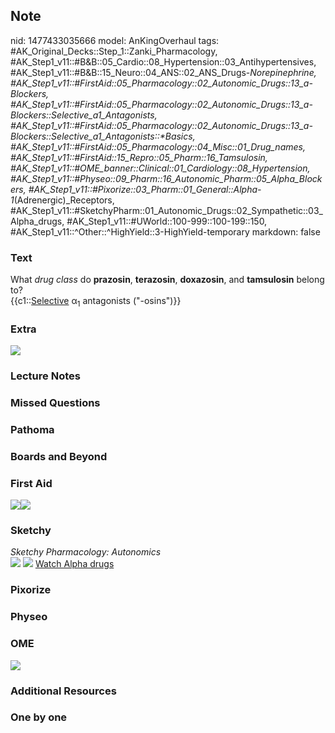 ## Note
nid: 1477433035666
model: AnKingOverhaul
tags: #AK_Original_Decks::Step_1::Zanki_Pharmacology, #AK_Step1_v11::#B&B::05_Cardio::08_Hypertension::03_Antihypertensives, #AK_Step1_v11::#B&B::15_Neuro::04_ANS::02_ANS_Drugs-_Norepinephrine, #AK_Step1_v11::#FirstAid::05_Pharmacology::02_Autonomic_Drugs::13_a-Blockers, #AK_Step1_v11::#FirstAid::05_Pharmacology::02_Autonomic_Drugs::13_a-Blockers::Selective_a1_Antagonists, #AK_Step1_v11::#FirstAid::05_Pharmacology::02_Autonomic_Drugs::13_a-Blockers::Selective_a1_Antagonists::*Basics, #AK_Step1_v11::#FirstAid::05_Pharmacology::04_Misc::01_Drug_names, #AK_Step1_v11::#FirstAid::15_Repro::05_Pharm::16_Tamsulosin, #AK_Step1_v11::#OME_banner::Clinical::01_Cardiology::08_Hypertension, #AK_Step1_v11::#Physeo::09_Pharm::16_Autonomic_Pharm::05_Alpha_Blockers, #AK_Step1_v11::#Pixorize::03_Pharm::01_General::Alpha-1_(Adrenergic)_Receptors, #AK_Step1_v11::#SketchyPharm::01_Autonomic_Drugs::02_Sympathetic::03_Alpha_drugs, #AK_Step1_v11::#UWorld::100-999::100-199::150, #AK_Step1_v11::^Other::^HighYield::3-HighYield-temporary
markdown: false

### Text
<div>
  What <i>drug class</i> do <b>prazosin</b>, <b>terazosin</b>,
  <b>doxazosin</b>, and <b>tamsulosin</b> belong to?
</div>
<div>
  {{c1::<u>Selective</u> α<sub>1</sub> antagonists ("-osins")}}
</div>

### Extra
<img src="paste-15784004813290.jpg">

### Lecture Notes


### Missed Questions


### Pathoma


### Boards and Beyond


### First Aid
<img src="paste-610731464589315.jpg"><img src=
"paste-608730009829379.jpg">

### Sketchy
<div>
  <i>Sketchy Pharmacology: Autonomics</i>
</div><img src=
"Screen%20Shot%202019-09-05%20at%205.28.48%20PM.png"> <img src=
"Screen%20Shot%202019-09-23%20at%209.13.01%20AM.png"> <a href=
"https://dashboard.sketchy.com/study/medical/courses/medical-pharmacology/units/medical-pharmacology-autonomic-drugs/videos/medical-pharmacology-autonomic-drugs-sympathetic-alpha-drugs?utm_source=anki&utm_medium=partnership&utm_campaign=february_update&utm_content=medical">
Watch Alpha drugs</a>

### Pixorize


### Physeo


### OME
<div class="ome-widget">
  <a href=
  "https://onlinemeded.org/spa/cardiology/hypertension/acquire?ref=anki">
  <img src="_OME_AnkiFlashcards_Lesson_6.png"></a>
</div>

### Additional Resources


### One by one

